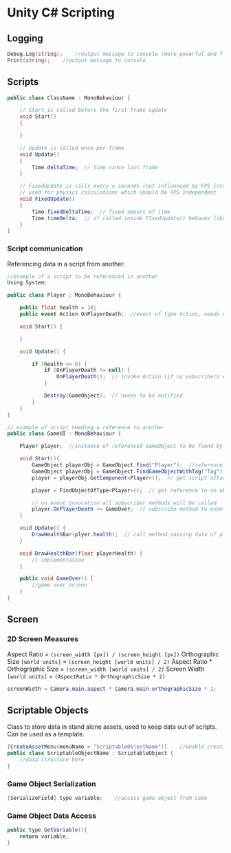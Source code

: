 # Unity C# Scripting

## Logging

```c#
Debug.Log(string);    //output message to console (more powerful and flexible than print())
Print(string);    //output message to console
```

## Scripts

```c#
public class ClassName : MonoBehaviour {

    // Start is called before the first frame update
    void Start()
    {

    }

    // Update is called once per frame
    void Update()
    {
        Time.deltaTime;  // time since last frame
    }

    // FixedUpdate is calls every x seconds (not influenced by FPS instability)
    // used for physics calculations which should be FPS independent
    void FixedUpdate()
    {
        Time.fixedDeltaTime;  // fixed amount of time
        Time.timeDelta;  // if called inside FIxedUpdate() behaves like fixedDeltaTime
    }
}
```

### Script communication

Referencing data in a script from another.

```cs
//example of a script to be referenced in another
Using System;

public class Player : MonoBehaviour {

    public float health = 10;
    public event Action OnPlayerDeath;  //event of type Action, needs using System

    void Start() {

    }

    void Update() {

        if (health <= 0) {
            if (OnPlayerDeath != null) {
                OnPlayerDeath();  // invoke Action (if no subscribers event will be NULL, can cause errors)
            }

            Destroy(GameObject);  // needs to be notified
        }
    }
}
```

```cs
// example of script needing a reference to another
public class GameUI : MonoBehaviour {

    Player player;  //instance of referenced GameObject to be found by its type

    void Start(){
        GameObject playerObj = GameObject.Find("Player");  //reference to game object
        GameObject playerObj = GameObject.FindGameObjectWithTag("Tag");  //reference to game object
        player = playerObj.GetComponent<Player>();  // get script attached to the GameObject

        player = FindObjectOfType<Player>();  // get reference to an object

        // on event invocation all subscriber methods will be called
        player.OnPlayerDeath += GameOver;  // subscribe method to event
    }

    void Update() {
        DrawHealthBar(plyer.health);  // call method passing data of player GameObject
    }

    void DrawHealthBar(float playerHealth) {
        // implementation
    }

    public void GameOver() {
        //game over screen
    }
}
```

## Screen

### 2D Screen Measures

Aspect Ratio = `(screen_width [px]) / (screen_height [px])`
Orthographic Size `[world units]` = `(screen_height [world units] / 2)`
Aspect Ratio * Orthographic Size = `(screen_width [world units] / 2)`
Screen Width `[world units]` = `(AspectRatio * OrthographicSize * 2)`

```cs
screenWidth = Camera.main.aspect * Camera.main.orthographicSize * 2;
```

## Scriptable Objects

Class to store data in stand alone assets, used to keep data out of scripts.  
Can be used as a template.

```c#
[CreateAssetMenu(menuName = "ScriptableObjectName")]    //enable creation of scriptable object
public class ScriptableObjectName : ScriptableObject {
    //data structure here
}
```

### Game Object Serialization

```c#
[SerializeField] type variable;    //access game object from code
```

### Game Object Data Access

```c#
public type GetVariable(){
    return variable;
}
```

